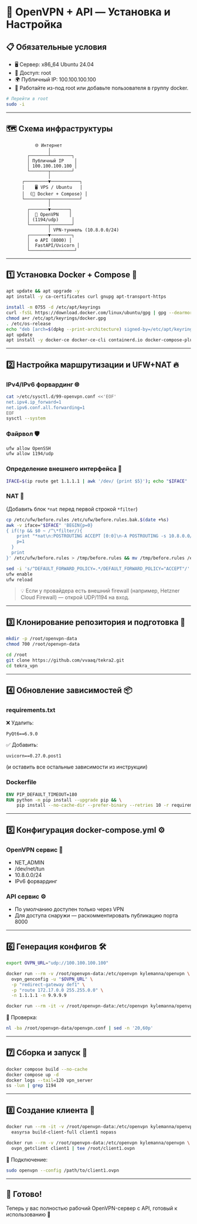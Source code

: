 # 🚀 OpenVPN + API — Установка и Настройка

## 📋 Обязательные условия

- 🖥️ Сервер: x86_64 Ubuntu 24.04  
- 🔑 Доступ: root  
- 🌍 Публичный IP: 100.100.100.100  
- 👤 Работайте из-под root или добавьте пользователя в группу docker.

```bash
# Перейти в root
sudo -i
```

---

## 🗺 Схема инфраструктуры

```
           🌐 Интернет
                │
        ┌───────┴────────┐
        │ Публичный IP    │
        │ 100.100.100.100 │
        └───────┬────────┘
                │
      ┌─────────▼───────────┐
      │    🖥 VPS / Ubuntu   │
      │  (🐳 Docker + Compose) │
      └─────────┬───────────┘
                │
        ┌───────▼───────┐
        │  🔐 OpenVPN    │
        │ (1194/udp)     │
        └───────┬────────┘
                │ VPN-туннель (10.8.0.0/24)
        ┌───────▼────────┐
        │  ⚙️ API (8000) │
        │  FastAPI/Uvicorn │
        └─────────────────┘
```

---

## 1️⃣ Установка Docker + Compose 🐳

```bash
apt update && apt upgrade -y
apt install -y ca-certificates curl gnupg apt-transport-https

install -m 0755 -d /etc/apt/keyrings
curl -fsSL https://download.docker.com/linux/ubuntu/gpg | gpg --dearmor -o /etc/apt/keyrings/docker.gpg
chmod a+r /etc/apt/keyrings/docker.gpg
. /etc/os-release
echo "deb [arch=$(dpkg --print-architecture) signed-by=/etc/apt/keyrings/docker.gpg] https://download.docker.com/linux/ubuntu $VERSION_CODENAME stable" > /etc/apt/sources.list.d/docker.list
apt update
apt install -y docker-ce docker-ce-cli containerd.io docker-compose-plugin
```

---

## 2️⃣ Настройка маршрутизации и UFW+NAT 🔥

### IPv4/IPv6 форвардинг 🌐
```bash
cat >/etc/sysctl.d/99-openvpn.conf <<'EOF'
net.ipv4.ip_forward=1
net.ipv6.conf.all.forwarding=1
EOF
sysctl --system
```

### Файрвол 🛡
```bash
ufw allow OpenSSH
ufw allow 1194/udp
```

### Определение внешнего интерфейса 📡
```bash
IFACE=$(ip route get 1.1.1.1 | awk '/dev/ {print $5}'); echo "$IFACE"
```

### NAT 🔄
(Добавить блок `*nat` перед первой строкой `*filter`)
```bash
cp /etc/ufw/before.rules /etc/ufw/before.rules.bak.$(date +%s)
awk -v iface="$IFACE" 'BEGIN{p=0}
{ if(!p && $0 ~ /^\*filter/){
    print "*nat\n:POSTROUTING ACCEPT [0:0]\n-A POSTROUTING -s 10.8.0.0/24 -o " iface " -j MASQUERADE\nCOMMIT";
    p=1
  }
  print
}' /etc/ufw/before.rules > /tmp/before.rules && mv /tmp/before.rules /etc/ufw/before.rules
```

```bash
sed -i 's/^DEFAULT_FORWARD_POLICY=.*/DEFAULT_FORWARD_POLICY="ACCEPT"/' /etc/default/ufw
ufw enable
ufw reload
```

> 💡 Если у провайдера есть внешний firewall (например, Hetzner Cloud Firewall) — открой UDP/1194 на вход.

---

## 3️⃣ Клонирование репозитория и подготовка 📂
```bash
mkdir -p /root/openvpn-data
chmod 700 /root/openvpn-data

cd /root
git clone https://github.com/vvaaq/tekra2.git
cd tekra_vpn
```

---

## 4️⃣ Обновление зависимостей 📦

### requirements.txt
❌ Удалить:
```
PyQt6==6.9.0
```
✅ Добавить:
```
uvicorn==0.27.0.post1
```
(и оставить все остальные зависимости из инструкции)

### Dockerfile
```dockerfile
ENV PIP_DEFAULT_TIMEOUT=180
RUN python -m pip install --upgrade pip && \
    pip install --no-cache-dir --prefer-binary --retries 10 -r requirements.txt
```

---

## 5️⃣ Конфигурация docker-compose.yml ⚙️

### OpenVPN сервис 🔐
- NET_ADMIN  
- /dev/net/tun  
- 10.8.0.0/24  
- IPv6 форвардинг  

### API сервис ⚙️
- По умолчанию доступен только через VPN  
- Для доступа снаружи — раскомментировать публикацию порта 8000

---

## 6️⃣ Генерация конфигов 🛠

```bash
export OVPN_URL="udp://100.100.100.100"

docker run --rm -v /root/openvpn-data:/etc/openvpn kylemanna/openvpn \
  ovpn_genconfig -u "$OVPN_URL" \
  -p "redirect-gateway def1" \
  -p "route 172.17.0.0 255.255.0.0" \
  -n 1.1.1.1 -n 9.9.9.9

docker run --rm -it -v /root/openvpn-data:/etc/openvpn kylemanna/openvpn ovpn_initpki
```

📌 Проверка:
```bash
nl -ba /root/openvpn-data/openvpn.conf | sed -n '20,60p'
```

---

## 7️⃣ Сборка и запуск 🚀
```bash
docker compose build --no-cache
docker compose up -d
docker logs --tail=120 vpn_server
ss -lun | grep 1194
```

---

## 8️⃣ Создание клиента 👤

```bash
docker run --rm -it -v /root/openvpn-data:/etc/openvpn kylemanna/openvpn \
  easyrsa build-client-full client1 nopass

docker run --rm -v /root/openvpn-data:/etc/openvpn kylemanna/openvpn \
  ovpn_getclient client1 | tee /root/client1.ovpn
```

🔌 Подключение:
```bash
sudo openvpn --config /path/to/client1.ovpn
```

---

## 🎯 Готово!
Теперь у вас полностью рабочий OpenVPN-сервер с API, готовый к использованию 💪
